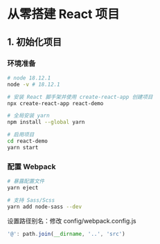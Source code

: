 # 从零搭建 React 项目

## 1. 初始化项目

### 环境准备

```bash
# node 18.12.1
node -v # 18.12.1

# 安装 React 脚手架并使用 create-react-app 创建项目
npx create-react-app react-demo

# 全局安装 yarn
npm install --global yarn

# 启用项目
cd react-demo
yarn start
```

### 配置 Webpack

```bash
# 暴露配置文件
yarn eject

# 支持 Sass/Scss
yarn add node-sass --dev
```

设置路径别名：修改 config/webpack.config.js

```js
'@': path.join(__dirname, '..', 'src')
```
